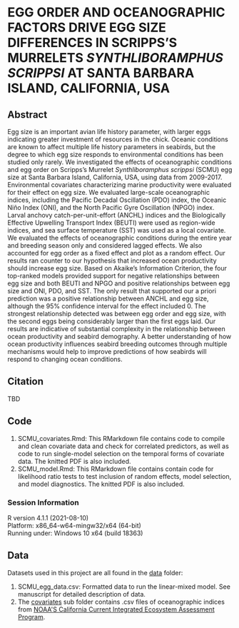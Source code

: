 # EGG ORDER AND OCEANOGRAPHIC FACTORS DRIVE EGG SIZE DIFFERENCES IN SCRIPPS’S MURRELETS *SYNTHLIBORAMPHUS SCRIPPSI* AT SANTA BARBARA ISLAND, CALIFORNIA, USA

## Abstract
Egg size is an important avian life history parameter, with larger eggs indicating greater investment of resources in the chick. Oceanic conditions are known to affect multiple life history parameters in seabirds, but the degree to which egg size responds to environmental conditions has been studied only rarely. We investigated the effects of oceanographic conditions and egg order on Scripps’s Murrelet *Synthliboramphus scrippsi* (SCMU) egg size at Santa Barbara Island, California, USA, using data from 2009-2017. Environmental covariates characterizing marine productivity were evaluated for their effect on egg size. We evaluated large-scale oceanographic indices, including the Pacific Decadal Oscillation (PDO) index, the Oceanic Niño Index (ONI), and the North Pacific Gyre Oscillation (NPGO) index. Larval anchovy catch-per-unit-effort (ANCHL) indices and the Biologically Effective Upwelling Transport Index (BEUTI) were used as region-wide indices, and sea surface temperature (SST) was used as a local covariate. We evaluated the effects of oceanographic conditions during the entire year and breeding season only and considered lagged effects. We also accounted for egg order as a fixed effect and plot as a random effect. Our results ran counter to our hypothesis that increased ocean productivity should increase egg size. Based on Akaike’s Information Criterion, the four top-ranked models provided support for negative relationships between egg size and both BEUTI and NPGO and positive relationships between egg size and ONI, PDO, and SST. The only result that supported our a priori prediction was a positive relationship between ANCHL and egg size, although the 95% confidence interval for the effect included 0. The strongest relationship detected was between egg order and egg size, with the second eggs being considerably larger than the first eggs laid. Our results are indicative of substantial complexity in the relationship between ocean productivity and seabird demography. A better understanding of how ocean productivity influences seabird breeding outcomes through multiple mechanisms would help to improve predictions of how seabirds will respond to changing ocean conditions. 

## Citation
TBD

## Code
1. SCMU_covariates.Rmd: This RMarkdown file contains code to compile and clean covariate data and check for correlated predictors, as well as code to run single-model selection on the temporal forms of covariate data. The knitted PDF is also included. 
2. SCMU_model.Rmd: This RMarkdown file contains contain code for likelihood ratio tests to test inclusion of random effects, model selection, and model diagnostics. The knitted PDF is also included. 

### Session Information
R version 4.1.1 (2021-08-10)  
Platform: x86_64-w64-mingw32/x64 (64-bit)  
Running under: Windows 10 x64 (build 18363)  

## Data
Datasets used in this project are all found in the [data](data) folder:

1. SCMU_egg_data.csv: Formatted data to run the linear-mixed model. See manuscript for detailed description of data.
2. The [covariates](covariates) sub folder contains .csv files of oceanographic indices from [NOAA'S California Current Integrated Ecosystem Assessment Program](https://www.integratedecosystemassessment.noaa.gov/regions/california-current/cc-). 

